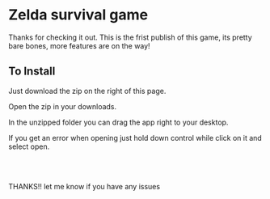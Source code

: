
<h1>Zelda survival game</h1>

Thanks for checking it out. This is the frist publish of this game, its pretty bare bones, more features are on the way! 


<h2> To Install </h2>

<p>Just download the zip on the right of this page. </p>
<p>Open the zip in your downloads. </p>
<p>In the unzipped folder you can drag the app right to your desktop. </p>
<p>If you get an error when opening just hold down control while click on it and select open. </p> 

<br></br>
<p>THANKS!! let me know if you have any issues</p>

